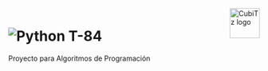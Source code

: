 <a>
    <img src="https://github.com/CubiTz-cube/Juego-de-la-vida/assets/144462396/f4fda149-fd6a-4add-87db-b429fc97121c" alt="CubiTz logo" title="CubiTz" align="right" height="60" />
</a>

# ![Python](https://img.shields.io/badge/Python-14354C?style=for-the-badge&logo=python&logoColor=white) T-84
Proyecto para Algoritmos de Programación
